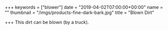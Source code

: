 +++
keywords = ["blower"]
date = "2019-04-02T07:00:00+00:00"
name = ""
thumbnail = "/imgs/products-fine-dark-bark.jpg"
title = "Blown Dirt"

+++
This dirt can be blown (by a truck).
